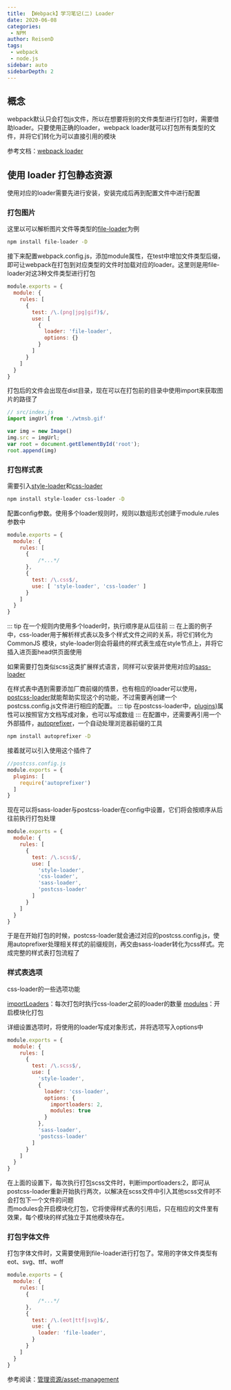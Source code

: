 ```yaml
---
title: 【Webpack】学习笔记(二) Loader
date: 2020-06-08
categories:
 - NPM
author: ReisenD
tags:
 - webpack
 - node.js
sidebar: auto
sidebarDepth: 2
---
```


## 概念
webpack默认只会打包js文件，所以在想要将别的文件类型进行打包时，需要借助loader。只要使用正确的loader，webpack loader就可以打包所有类型的文件，并将它们转化为可以直接引用的模块

参考文档：[webpack loader](https://www.webpackjs.com/concepts/#loader)

## 使用 loader 打包静态资源
使用对应的loader需要先进行安装，安装完成后再到配置文件中进行配置

### 打包图片
这里以可以解析图片文件等类型的[file-loader](https://www.webpackjs.com/loaders/file-loader/)为例

```sh
npm install file-loader -D
```
接下来配置webpack.config.js，添加module属性，在test中增加文件类型后缀，即可让webpack在打包到对应类型的文件时加载对应的loader。这里则是用file-loader对这3种文件类型进行打包
```js
module.exports = {
  module: {
    rules: [
      {
        test: /\.(png|jpg|gif)$/,
        use: [
          {
            loader: 'file-loader',
            options: {}
          }
        ]
      }
    ]
  }
}
```
打包后的文件会出现在dist目录，现在可以在打包前的目录中使用import来获取图片的路径了
```js
// src/index.js
import imgUrl from './wtmsb.gif'

var img = new Image()
img.src = imgUrl;
var root = document.getElementById('root');
root.append(img)
```
### 打包样式表
需要引入[style-loader](https://www.webpackjs.com/loaders/style-loader/)和[css-loader](https://www.webpackjs.com/loaders/css-loader/)
```sh
npm install style-loader css-loader -D
```
配置config参数。使用多个loader规则时，规则以数组形式创建于module.rules参数中
```js
module.exports = {
  module: {
    rules: [
      {
          /*...*/
      },
      {
        test: /\.css$/,
        use: [ 'style-loader', 'css-loader' ]
      }
    ]
  }
}
```
::: tip
在一个规则内使用多个loader时，执行顺序是从后往前
:::
在上面的例子中，css-loader用于解析样式表以及多个样式文件之间的关系，将它们转化为 CommonJS 模块，style-loader则会将最终的样式表生成在style节点上，并将它插入进页面head供页面使用

如果需要打包类似scss这类扩展样式语言，同样可以安装并使用对应的[sass-loader](https://www.webpackjs.com/loaders/sass-loader/)

在样式表中遇到需要添加厂商前缀的情景，也有相应的loader可以使用，[postcss-loader](https://www.webpackjs.com/loaders/postcss-loader/)就能帮助实现这个的功能，不过需要再创建一个postcss.config.js文件进行相应的配置。
::: tip
在postcss-loader中，[plugins](https://www.webpackjs.com/loaders/postcss-loader/#plugins))属性可以按照官方文档写成对象，也可以写成数组
:::
在配置中，还需要再引用一个外部插件，[autoprefixer](https://www.npmjs.com/package/autoprefixer)，一个自动处理浏览器前缀的工具
```sh
npm install autoprefixer -D
```
接着就可以引入使用这个插件了
```js {4}
//postcss.config.js
module.exports = {
  plugins: [
    require('autoprefixer')
  ]
}
```
现在可以将sass-loader与postcss-loader在config中设置，它们将会按顺序从后往前执行打包处理
```js 
module.exports = {
  module: {
    rules: [
      {
        test: /\.scss$/,
        use: [ 
          'style-loader', 
          'css-loader',
          'sass-loader',
          'postcss-loader'
        ]
      }
    ]
  }
}
```
于是在开始打包的时候，postcss-loader就会通过对应的postcss.config.js，使用autoprefixer处理相关样式的前缀规则，再交由sass-loader转化为css样式。完成完整的样式表打包流程了
### 样式表选项
css-loader的一些选项功能

[importLoaders](https://www.webpackjs.com/loaders/css-loader/#importloaders)：每次打包时执行css-loader之前的loader的数量
[modules](https://www.webpackjs.com/loaders/css-loader/#modules)：开启模块化打包

详细设置选项时，将使用的loader写成对象形式，并将选项写入options中
```js 
module.exports = {
  module: {
    rules: [
      {
        test: /\.scss$/,
        use: [ 
          'style-loader', 
          {
            loader: 'css-loader',
            options: {
              importloaders: 2,
              modules: true
            }
          },
          'sass-loader',
          'postcss-loader'
        ]
      }
    ]
  }
}
```
在上面的设置下，每次执行打包scss文件时，判断importloaders:2，即可从postcss-loader重新开始执行两次，以解决在scss文件中引入其他scss文件时不会打包下一个文件的问题  
而modules会开启模块化打包，它将使得样式表的引用后，只在相应的文件里有效果，每个模块的样式独立于其他模块存在。

### 打包字体文件
打包字体文件时，又需要使用到file-loader进行打包了。常用的字体文件类型有eot、svg、ttf、woff
```js 
module.exports = {
  module: {
    rules: [
      {
          /*...*/
      },
      {
        test: /\.(eot|ttf|svg)$/,
        use: {
          loader: 'file-loader',
        }
      }
    ]
  }
}
```

参考阅读：[管理资源/asset-management](https://www.webpackjs.com/guides/asset-management/)